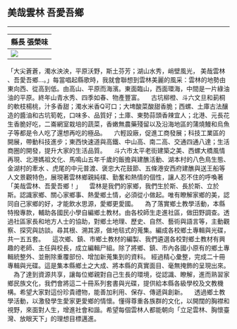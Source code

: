## 美哉雲林 吾愛吾鄉
---

| 縣長 張榮味 |
| ------------------ |
| ![](img/0-1.png) |

「大尖蒼蒼，濁水泱泱，平原沃野，斯土芬芳；湖山水秀，峭壁風光， 美哉雲林 、吾愛吾鄉…。」每當唱起縣歌時，我就會聯想到雲林美麗的風采：雲林的地勢由東向西、從高到低。由高山、平原而海濱。東面臨山，西面環海，中間是一片綠油油的平原。終年山青水秀、四季如春、物產豐富。 
　古坑柳橙、斗六文旦和莿桐的軟枝楊桃，汁多香甜；濁水米香Q可口；大埤酸菜酸甜香脆；西螺、土庫古法釀造的醬油和古坑筍乾，口味多、品質好；土庫、東勢蒜頭香辣宜人；北港、元長花生香脆好吃，二崙網室栽培的蔬菜，香嫩無農藥殘留以及沿海地區的蒲燒鰻和烏魚子等都是令人吃了還想再吃的極品。 
　六輕設廠，促進工商發展；科技工業區的開展，帶動科技進步；東西快速道與高鐵、中山高、南二高、交通四通八達；生活商圈的開發，提升大家的生活品質。 
　斗六市太平老街建築之美、西螺大橋風情再現、北港媽祖文化、馬鳴山五年千歲的飯擔與建醮活動、湖本村的八色鳥生態、金湖村的牽水 、虎尾的中元普渡、褒忠大花鼓節、五條港安西府建醮與送王船等人文景觀特色，展現著雲林鄉親純樸、勤奮和熱情的個性，讓人忍不住的呼喚著「美哉雲林、吾愛吾鄉！」 
　雲林是我們的家鄉，我們生於斯、長於斯、立於斯。認識家鄉、關心家鄉事、熱愛鄉土情，必須從小做起。唯有瞭解家鄉的美，認同自己家鄉的好，才能飲水思源，愛鄉更愛國。 
　為了落實鄉土教學活動，本縣特撥專款，輔助各國民小學自編鄉土教材。由各校師生走進社區，做田野調查。透過社區家長和地方人士的協助，對鄉土地理、歷史、自然、藝術與語言等，主動觀察、探究與訪談。尋其根、溯其源，做地毯式的蒐集。編成各校鄉土專輯與光碟，共一五五套。 
　這次鄉、鎮、市鄉土教材的編製、我們遴選各校對鄉土教材有興趣的老師、主任與校長，成立編輯尸組。除了將鄉、鎮、市內各國小原有的鄉土專輯統整外、並刪除重覆部份、增加新蒐集到的資料。 經過精心彙整，完成二十冊專輯與光碟。這是集本縣鄉土之大成、將本縣的真實面目、毫無掩飾的呈現出來。 
　為了達到資源共享，讓每位鄉親對自己生長的環境，從認識、瞭解，進而熟習家鄉民族文化，我們會將這二十冊系列套書與光碟，提供給本縣各級學校及文教機構。希望大家對這份珍貴禮物，能善加利用、保存、傳遞與創新。 
　透過鄉土教學活動，以激發學生愛家更愛鄉的情懷。懂得尊重各族群的文化，以開闊的胸襟和視野，來面對人生，增進社會和諧。希望每個雲林人都能朝向「立足雲林、胸懷臺灣、放眼天下」的理想目標邁進。